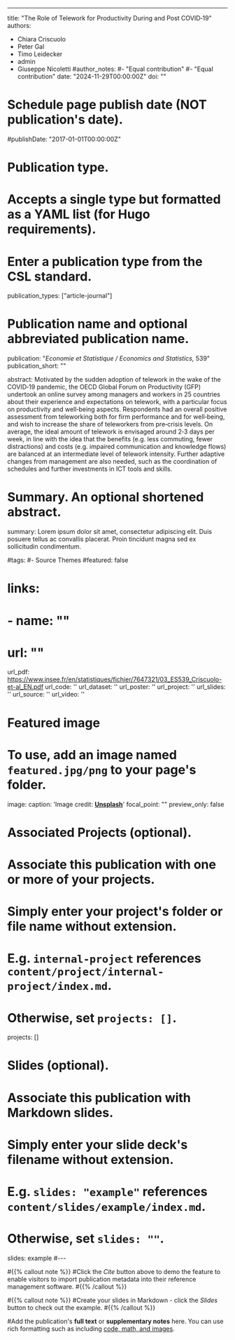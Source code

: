 ---
title: "The Role of Telework for Productivity During and Post COVID‑19"
authors:
- Chiara Criscuolo
- Peter Gal
- Timo Leidecker
- admin
- Giuseppe Nicoletti
#author_notes:
#- "Equal contribution"
#- "Equal contribution"
date: "2024-11-29T00:00:00Z"
doi: ""

# Schedule page publish date (NOT publication's date).
#publishDate: "2017-01-01T00:00:00Z"

# Publication type.
# Accepts a single type but formatted as a YAML list (for Hugo requirements).
# Enter a publication type from the CSL standard.
publication_types: ["article-journal"]

# Publication name and optional abbreviated publication name.
publication: "*Economie et Statistique / Economics and Statistics,* 539"
publication_short: ""

abstract: Motivated by the sudden adoption of telework in the wake of the COVID‑19 pandemic, the OECD Global Forum on Productivity (GFP) undertook an online survey among managers and workers in 25 countries about their experience and expectations on telework, with a particular focus on productivity and well‑being aspects. Respondents had an overall positive assessment from teleworking both for firm performance and for well‑being, and wish to increase the share of teleworkers from pre‑crisis levels. On average, the ideal amount of telework is envisaged around 2‑3 days per week, in line with the idea that the benefits (e.g. less commuting, fewer distractions) and costs (e.g. impaired communication and knowledge flows) are balanced at an intermediate level of telework intensity. Further adaptive changes from management are also needed, such as the coordination of schedules and further investments in ICT tools and skills.

# Summary. An optional shortened abstract.
summary: Lorem ipsum dolor sit amet, consectetur adipiscing elit. Duis posuere tellus ac convallis placerat. Proin tincidunt magna sed ex sollicitudin condimentum.

#tags:
#- Source Themes
#featured: false

# links:
# - name: ""
#   url: ""
url_pdf: https://www.insee.fr/en/statistiques/fichier/7647321/03_ES539_Criscuolo-et-al_EN.pdf
url_code: ''
url_dataset: ''
url_poster: ''
url_project: ''
url_slides: ''
url_source: ''
url_video: ''

# Featured image
# To use, add an image named `featured.jpg/png` to your page's folder. 
image:
  caption: 'Image credit: [**Unsplash**](https://unsplash.com/photos/jdD8gXaTZsc)'
  focal_point: ""
  preview_only: false

# Associated Projects (optional).
#   Associate this publication with one or more of your projects.
#   Simply enter your project's folder or file name without extension.
#   E.g. `internal-project` references `content/project/internal-project/index.md`.
#   Otherwise, set `projects: []`.
projects: []

# Slides (optional).
#   Associate this publication with Markdown slides.
#   Simply enter your slide deck's filename without extension.
#   E.g. `slides: "example"` references `content/slides/example/index.md`.
#   Otherwise, set `slides: ""`.
slides: example
#---

#{{% callout note %}}
#Click the *Cite* button above to demo the feature to enable visitors to import publication metadata into their reference management software.
#{{% /callout %}}

#{{% callout note %}}
#Create your slides in Markdown - click the *Slides* button to check out the example.
#{{% /callout %}}

#Add the publication's **full text** or **supplementary notes** here. You can use rich formatting such as including [code, math, and images](https://docs.hugoblox.com/#content/writing-markdown-latex/).
